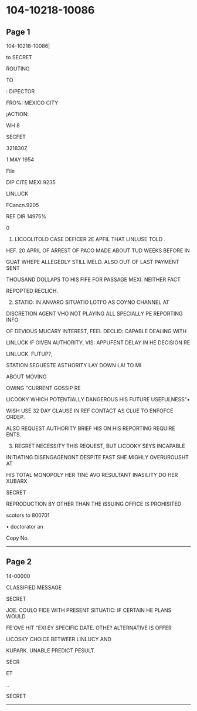 # 104-10218-10086

## Page 1

104-10218-10086|

to SECRET

ROUTING

TO

: DIPECTOR

FRO%: MEXICO CITY

¡ACTION:

WH 8

SECFET

321830Z

1 MAY 1954

File

DIP CITE MEXI 9235

LINLUCK

FCancn.9205

REF DIR 14975%

0

1. LICOOLITOLD CASE DEFICER 2E APFIL THAT LINLUSE TOLD .

HEF. 20 APRIL OF ARREST OF PACO MADE ABOUT TUD WEEKS BEFORE IN

GUAT WHEPE ALLEGEDLY STILL MELD. ALSO OUT OF LAST PAYMENT SENT

THOUSAND DOLLAPS TO HIS FIFE FOR PASSAGE MEXI. NEITHER FACT

REPOPTED RECLICH.

2. STATIO: IN ANVARO SITUATIO LOTI'O AS COYNO CHANNEL AT

DISCRETION AGENT VHO NOT PLAYING ALL SPECIALLY PE REPORTING INFO

OF DEVIOUS MUCARY INTEREST, FEEL DECLID: CAPABLE DEALING WITH

LINLUCK IF GIVEN AUTHORITY, VIS: APPUFENT DELAY IN HE DECISION RE

LINLUCK. FUTUP?,

STATION SEGUESTE ASTHORITY LAY DOWN LA! TO MI

ABOUT MOVING

OWING "CURRENT GOSSIP RE

LICOOKY WHICH POTENTIALLY DANGEROUS HIS FUTURE USEFULNESS"•

WISH USE 32 DAY CLAUSE IN REF CONTACT AS CLUE TO ENFOFCE ORDEP.

ALSO REQUEST AUTHORITY BRIEF HIS ON HIS REPORTING REQUIRE ENTS.

3. REGRET NECESSITY THIS REQUEST, BUT LICOOKY SEYS INCAPABLE

INITIATING DISENGAGENONT DESPITE FAST SHE MIGHLY OVERUROUSHT AT

HIS TOTAL MONOPOLY HER TINE AVO RESULTANT INASILITY DO HER XUBARX

SECRET

REPRODUCTION BY OTHER THAN THE iSSUING OFFICE IS PROHISITED

scotors to 800701

• doctorator an

Copy No.

---

## Page 2

14-00000

CLASSIFIED MESSAGE

SECRET

JOE. COULO FIDE WITH PRESENT SITUATIC: IF CERTAIN HE PLANS WOULD

FE'OVE HIT "EXI EY SPECIFIC DATE. OTHE? ALTERNATIVE IS OFFER

LICOSKY CHOICE BETWEER LINLUCY AND

KUPARK. UNABLE PREDICT PESULT.

SECR

ET

..

SECRET

---

